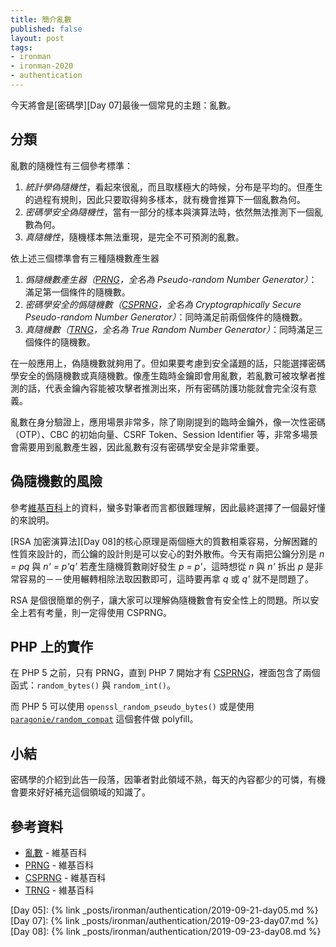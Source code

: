 ```yaml
---
title: 簡介亂數
published: false
layout: post
tags:
- ironman
- ironman-2020
- authentication
---
```


今天將會是[密碼學][Day 07]最後一個常見的主題：亂數。

## 分類

亂數的隨機性有三個參考標準：

1. *統計學偽隨機性*，看起來很亂，而且取樣極大的時候，分布是平均的。但產生的過程有規則，因此只要取得夠多樣本，就有機會推算下一個亂數為何。
2. *密碼學安全偽隨機性*，當有一部分的樣本與演算法時，依然無法推測下一個亂數為何。
3. *真隨機性*，隨機樣本無法重現，是完全不可預測的亂數。

依上述三個標準會有三種隨機數產生器

1. *僞隨機數產生器（[PRNG][]，全名為 *Pseudo-random Number Generator*）*：滿足第一個條件的隨機數。
2. *密碼學安全的僞隨機數（[CSPRNG][]，全名為 *Cryptographically Secure Pseudo-random Number Generator*）*：同時滿足前兩個條件的隨機數。
3. *真隨機數（[TRNG][]，全名為 *True Random Number Generator*）*：同時滿足三個條件的隨機數。

在一般應用上，偽隨機數就夠用了。但如果要考慮到安全議題的話，只能選擇密碼學安全的僞隨機數或真隨機數。像產生臨時金鑰即會用亂數，若亂數可被攻擊者推測的話，代表金鑰內容能被攻擊者推測出來，所有密碼防護功能就會完全沒有意義。

亂數在身分驗證上，應用場景非常多，除了剛剛提到的臨時金鑰外，像一次性密碼（OTP）、CBC 的初始向量、CSRF Token、Session Identifier 等，非常多場景會需要用到亂數產生器，因此亂數有沒有密碼學安全是非常重要。

## 偽隨機數的風險

參考[維基百科](https://zh.wikipedia.org/wiki/%E9%9A%8F%E6%9C%BA%E6%95%B0%E7%94%9F%E6%88%90%E5%99%A8%E6%94%BB%E5%87%BB)上的資料，蠻多對筆者而言都很難理解，因此最終選擇了一個最好懂的來說明。

[RSA 加密演算法][Day 08]的核心原理是兩個極大的質數相乘容易，分解困難的性質來設計的，而公鑰的設計則是可以安心的對外散佈。今天有兩把公鑰分別是 *n = pq* 與 *n' = p'q'* 若產生隨機質數剛好發生 *p = p'*，這時想從 *n* 與 *n'* 拆出 *p* 是非常容易的－－使用輾轉相除法取因數即可，這時要再拿 *q* 或 *q'* 就不是問題了。

RSA 是個很簡單的例子，讓大家可以理解偽隨機數會有安全性上的問題。所以安全上若有考量，則一定得使用 CSPRNG。

## PHP 上的實作

在 PHP 5 之前，只有 PRNG，直到 PHP 7 開始才有 [CSPRNG](https://www.php.net/manual/en/book.csprng.php)，裡面包含了兩個函式：`random_bytes()` 與 `random_int()`。

而 PHP 5 可以使用 `openssl_random_pseudo_bytes()` 或是使用 [`paragonie/random_compat`](https://github.com/paragonie/random_compat) 這個套件做 polyfill。

## 小結

密碼學的介紹到此告一段落，因筆者對此領域不熟，每天的內容都少的可憐，有機會要來好好補充這個領域的知識了。

## 參考資料

* [亂數][] - 維基百科
* [PRNG][] - 維基百科
* [CSPRNG][] - 維基百科
* [TRNG][] - 維基百科

[亂數]: https://zh.wikipedia.org/wiki/%E9%9A%8F%E6%9C%BA%E6%95%B0
[PRNG]: https://zh.wikipedia.org/wiki/%E4%BC%AA%E9%9A%8F%E6%9C%BA%E6%95%B0%E7%94%9F%E6%88%90%E5%99%A8
[CSPRNG]: https://zh.wikipedia.org/wiki/%E5%AF%86%E7%A0%81%E5%AD%A6%E5%AE%89%E5%85%A8%E4%BC%AA%E9%9A%8F%E6%9C%BA%E6%95%B0%E7%94%9F%E6%88%90%E5%99%A8
[TRNG]: https://zh.wikipedia.org/wiki/%E7%A1%AC%E4%BB%B6%E9%9A%8F%E6%9C%BA%E6%95%B0%E7%94%9F%E6%88%90%E5%99%A8

[Day 05]: {% link _posts/ironman/authentication/2019-09-21-day05.md %}
[Day 07]: {% link _posts/ironman/authentication/2019-09-23-day07.md %}
[Day 08]: {% link _posts/ironman/authentication/2019-09-23-day08.md %}
 
